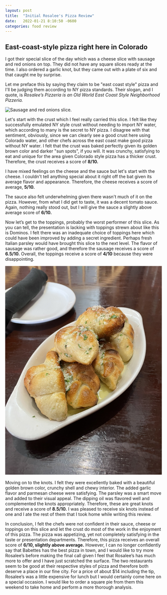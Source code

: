 ```yaml
---
layout: post
title:  "Initial Rosalee's Pizza Review"
date:   2022-01-21 8:10:50 -0600
categories: food review
---
```


## East-coast-style pizza right here in Colorado

I got their special slice of the day which was a cheese slice with sausage and red onions on top. They did not have any square slices ready at the time. I also ordered a garlic knot, but they came out with a plate of six and that caught me by surprise.

Let me preface this by saying they claim to be "east coast style" pizza and I'll be judging them according to NY pizza standards. Their slogan, and I quote, is *Rosalee’s Pizzeria is an Old World East Coast Style Neighborhood Pizzeria.*

![Sausage and red onions slice.](/assets/pics/2022/rosalees/pizza01212022.JPG)

Let's start with the crust which I feel really carried this slice. I felt like they successfully emulated NY style crust without needing to import NY water, which according to many is the secret to NY pizza. I disagree with that sentiment, obviously, since we can clearly see a good crust here using Colorado water, and other chefs across the east coast make good pizza without NY water. I felt that the crust was baked perfectly given its golden brown color and darker "sun spots", if you will. It was crunchy, satisfying to eat and unique for the area given Colorado style pizza has a thicker crust. Therefore, the crust receives a score of **8/10.**

I have mixed feelings on the cheese and the sauce but let's start with the cheese. I couldn't tell anything special about it right off the bat given its average flavor and appearance. Therefore, the cheese receives a score of average, **5/10.**

The sauce also felt underwhelming given there wasn't much of it on the pizza. However, from what I did get to taste, it was a decent tomato sauce. Again, nothing really stood out, but I will give the sauce a slightly above average score of **6/10.**

Now let’s get to the toppings, probably the worst performer of this slice. As you can tell, the presentation is lacking with toppings strewn about like this is Dominos. I felt there was an inadequate choice of toppings here which could have been improved by adding a secret ingredient. Perhaps fresh Italian parsley would have brought this slice to the next level. The flavor of sausage was rather good, and therefore the sausage receives a score of **6.5/10.** Overall, the toppings receive a score of **4/10** because they were disappointing.

![The Knots (tm).](/assets/pics/2022/rosalees/knots01212022.JPG)

Moving on to the knots. I felt they were excellently baked with a beautiful golden brown color, crunchy shell and chewy interior. The added garlic flavor and parmesan cheese were satisfying. The parsley was a smart move and added to their visual appeal. The dipping oil was flavored well and complemented the knots appropriately. Therefore, these are great knots and receive a score of **8.5/10.** I was pleased to receive six knots instead of one and I ate the rest of them that I took home while writing this review.

In conclusion, I felt the chefs were not confident in their sauce, cheese or toppings on this slice and let the crust do most of the work in the enjoyment of this pizza. The pizza was appetizing, yet not completely satisfying in the taste or presentation departments. Therefore, this pizza receives an overall score of **6/10, slightly above average.** However, I can no longer confidently say that Babettes has the best pizza in town, and I would like to try more Rosalee’s before making the final call given I feel that Rosalee’s has much more to offer and I have just scratched the surface. The two restaurants seem to be good at their respective styles of pizza and therefore both deserve a place in our fine city. For a price of about $14 including the tip, Rosalee’s was a little expensive for lunch but I would certainly come here on a special occasion. I would like to order a square pie from them this weekend to take home and perform a more thorough analysis. 